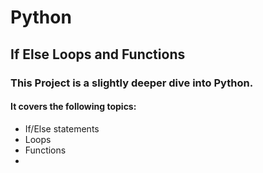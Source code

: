 # Python

## If Else Loops and Functions

### This Project is a slightly deeper dive into Python.

#### It covers the following topics:

- If/Else statements
- Loops
- Functions
-